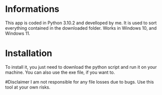 # Informations
This app is coded in Python 3.10.2 and develloped by me.
It is used to sort everything contained in the downloaded folder.
Works in Windows 10, and Windows 11.

# Installation
To install it, you just need to download the python script and run it on your machine.
You can also use the exe file, if you want to.

#Disclaimer
I am not responsible for any file losses due to bugs. Use this tool at your own risks.
